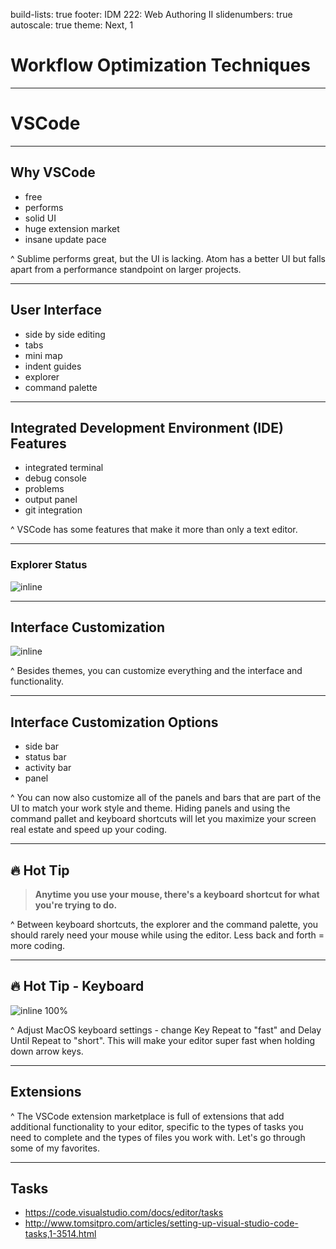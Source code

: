 build-lists: true
footer: IDM 222: Web Authoring II
slidenumbers: true
autoscale: true
theme: Next, 1

# Workflow Optimization Techniques

---

# VSCode

---

## Why VSCode

- free
- performs
- solid UI
- huge extension market
- insane update pace

^ Sublime performs great, but the UI is lacking. Atom has a better UI but falls apart from a performance standpoint on larger projects.

---

## User Interface

- side by side editing
- tabs
- mini map
- indent guides
- explorer
- command palette

---

## Integrated Development Environment (IDE) Features

- integrated terminal
- debug console
- problems
- output panel
- git integration

^ VSCode has some features that make it more than only a text editor.

---

### Explorer Status

![inline](images/08-vscode/vscode-explorer_status.png)

---

## Interface Customization

![inline](images/08-vscode/vscode-settings.png)

^ Besides themes, you can customize everything and the interface and functionality.

---

## Interface Customization Options

- side bar
- status bar
- activity bar
- panel

^ You can now also customize all of the panels and bars that are part of the UI to match your work style and theme. Hiding panels and using the command pallet and keyboard shortcuts will let you maximize your screen real estate and speed up your coding.

---

## 🔥 Hot Tip

> **Anytime you use your mouse, there's a keyboard shortcut for what you're trying to do.**

^ Between keyboard shortcuts, the explorer and the command palette, you should rarely need your mouse while using the editor. Less back and forth = more coding.

---

## 🔥 Hot Tip - Keyboard

![inline 100%](images/08-vscode/settings-keyboard.png)

^ Adjust MacOS keyboard settings - change Key Repeat to "fast" and Delay Until Repeat to "short". This will make your editor super fast when holding down arrow keys.

---

## Extensions

^ The VSCode extension marketplace is full of extensions that add additional functionality to your editor, specific to the types of tasks you need to complete and the types of files you work with. Let's go through some of my favorites.

---

## Tasks

- https://code.visualstudio.com/docs/editor/tasks
- http://www.tomsitpro.com/articles/setting-up-visual-studio-code-tasks,1-3514.html